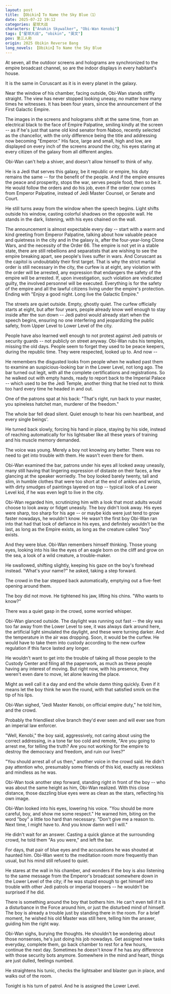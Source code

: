 ```yaml
---
layout: post
title: 【Obikin】To Name the Sky Blue（1）
date: 2025-07-22 19:12
categories: 星球大战
characters: ["Anakin Skywalker", "Obi-Wan Kenobi"]
tags: ["星球大战", "obikin", "英文"]
pov: 第三人称
origin: 2025 Obikin Reverse Bang
long_novels: 【Obikin】To Name the Sky Blue
---
```


At seven, all the outdoor screens and holograms are synchronized to the empire broadcast channel, so are the indoor displays in every habitant's house.

It is the same in Coruscant as it is in every planet in the galaxy.

Near the window of his chamber, facing outside, Obi-Wan stands stiffly straight. The view has never stopped looking uneasy, no matter how many times he witnesses. It has been four years, since the announcement of the First Galactic Empire.

The images in the screens and holograms shift at the same time, from an electrical black to the face of Empire Palpatine, smiling kindly at the screen -- as if he's just that same old kind senator from Naboo, recently selected as the chancellor, with the only difference being the title and addressing now becoming "Emperor." His face, large and small, high and low, are displayed on every inch of the screens around the city, his eyes staring at every citizen of the galaxy from all different angles.

Obi-Wan can't help a shiver, and doesn't allow himself to think of why.

He is a Jedi that serves this galaxy, be it republic or empire, his duty remains the same -- for the benefit of the people. And if the empire ensures the peace and prosperity, stops the war, serves people food, then so be it. He would follow the orders and do his job, even if the order now comes from Emperor Palpatine, instead of Jedi Master Counsel, or Senate and Court.

He still turns away from the window when the speech begins. Light shifts outside his window, casting colorful shadows on the opposite wall. He stands in the dark, listening, with his eyes chained on the wall.

The announcement is almost expectable every day -- start with a warm and kind greeting from Emperor Palpatine, talking about how valuable peace and quietness in the city and in the galaxy is, after the four-year-long Clone Wars, and the necessity of the Order 66. The empire is not yet in a stable state, there are still rebellions and separatists that are wishing to see the empire breaking apart, see people's lives suffer in wars. And Coruscant as the capitol is undoubtably their first target. That is why the strict martial order is still necessary in the city, the curfew is at eight, any violation with the order will be arrested, any expression that endangers the safety of the empire will be arrested. If, upon investigation, such violation are vindicated guilty, the involved personnel will be executed. Everything is for the safety of the empire and all the lawful citizens living under the empire's protection. Ending with "Enjoy a good night. Long live the Galactic Empire."

The streets are quiet outside. Empty, ghostly quiet. The curfew officially starts at eight, but after four years, people already know well enough to stay inside after the sun down -- Jedi patrol would already start when the speech begins, ensuring no one interfering and jeopardizing the public safety, from Upper Level to Lower Level of the city.

People have also learned well enough to not protest against Jedi patrols or security guards -- not publicly on street anyway. Obi-Wan rubs his temples, missing the old days. People seem to forget they used to be peace keepers, during the republic time. They were respected, looked up to. And now --

He remembers the disgusted looks from people when he walked past them to examine an suspicious-looking bar in the Lower Level, not long ago. The bar turned out legit, with all the complete certifications and registrations. So he walked out with empty hands, ready to report back to the Imperial Palace -- which used to be the Jedi Temple, another thing that he tried not to think too hard every time he headed in and out.

One of the patrons spat at his back: "That's right, run back to your master, you spineless hatchet man, murderer of the freedom."

The whole bar fell dead silent. Quiet enough to hear his own heartbeat, and every single beings'.

He turned back slowly, forcing his hand in place, staying by his side, instead of reaching automatically for his lightsaber like all these years of training and his muscle memory demanded.

The voice was young. Merely a boy not knowing any better. There was no need to get into trouble with them. He wasn't even there for them.

Obi-Wan examined the bar, patrons under his eyes all looked away uneasily, many still having that lingering expression of distaste on their faces, a few glancing at the speaker worriedly. The boy looked barely twenty, tall and slim, in humble clothes that were too short at the end of ankles and wrists, with dirty smudges of paintings layered on top -- typical look of a Lower Level kid, if he was even legit to live in the city.

Obi-Wan regarded him, scrutinizing him with a look that most adults would choose to look away or fidget uneasily. The boy didn't look away. His eyes were sharp, too sharp for his age -- or maybe kids were just tend to grow faster nowadays, he wouldn't know. He wasn't the first boy Obi-Wan ran into that had that look of defiance in his eyes, and definitely wouldn't be the last, as long as the Empire exists, as long as the creature called "boy" exists.

And they were blue. Obi-Wan remembers himself thinking. Those young eyes, looking into his like the eyes of an eagle born on the cliff and grow on the sea, a look of a wild creature, a trouble-maker.

He swallowed, shifting slightly, keeping his gaze on the boy's forehead instead. "What's your name?" he asked, taking a step forward.

The crowd in the bar stepped back automatically, emptying out a five-feet opening around them.

The boy did not move. He tightened his jaw, lifting his chins. "Who wants to know?"

There was a quiet gasp in the crowd, some worried whisper.

Obi-Wan glanced outside. The daylight was running out fast -- the sky was too far away from the Lower Level to see, it was always dark around here, the artificial light simulated the daylight, and these were turning darker. And the temperature in the air was dropping. Soon, it would be the curfew. He would have to take them into custody according to the new curfew regulation if this farce lasted any longer.

He wouldn't want to get into the trouble of taking all those people to the Custody Center and filing all the paperwork, as much as these people having any interest of moving. But right now, with his presence, they weren't even dare to move, let alone leaving the place.

Might as well call it a day and end the whole damn thing quickly. Even if it means let the boy think he won the round, with that satisfied smirk on the tip of his lips.

Obi-Wan sighed, "Jedi Master Kenobi, on official empire duty," he told him, and the crowd.

Probably the friendliest olive branch they'd ever seen and will ever see from an imperial law enforcer.

"Well, Kenobi," the boy said, aggressively, not caring about using the correct addressing, in a tone far too cold and remote, "Are you going to arrest me, for telling the truth? Are you not working for the empire to destroy the democracy and freedom, and ruin our lives?"

"You should arrest all of us then," another voice in the crowd said. He didn't pay attention who, presumably some friends of this kid, exactly as reckless and mindless as he was.

Obi-Wan took another step forward, standing right in front of the boy -- who was about the same height as him, Obi-Wan realized. With this close distance, those dazzling blue eyes were as clean as the stars, reflecting his own image.

Obi-Wan looked into his eyes, lowering his voice. "You should be more careful, boy, and show me some respect." He warned him, biting on the word "boy" a little too hard than necessary. "Don't give me a reason to. Next time, I might have to. And you know damn well I will."

He didn't wait for an answer. Casting a quick glance at the surrounding crowd, he told them "As you were," and left the bar.

For days, that pair of blue eyes and the accusations he was shouted at haunted him. Obi-Wan went to the meditation room more frequently than usual, but his mind still refused to quiet.

He stares at the wall in his chamber, and wonders if the boy is also listening to the same message from the Emperor's broadcast somewhere down in the Lower Level of the city; if he was stupid enough to get himself into trouble with other Jedi patrols or imperial troopers -- he wouldn't be surprised if he did.

There is something around the boy that bothers him. He can't even tell if it is a disturbance in the Force around him, or just the disturbed mind of himself. The boy is already a trouble just by standing there in the room. For a brief moment, he wished his old Master was still here, telling him the answer, guiding him the right way.

Obi-Wan sighs, burying the thoughts. He shouldn't be wondering about those nonsenses, he's just doing his job nowadays. Get assigned new tasks everyday, complete them, go back chamber to rest for a few hours, continue the next day. Sometimes he doesn't know if he has any difference with those security bots anymore. Somewhere in the mind and heart, things are just dulled, feelings numbed.

He straightens his tunic, checks the lightsaber and blaster gun in place, and walks out of the room.

Tonight is his turn of patrol. And he is assigned the Lower Level.
